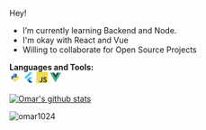 Hey!
- I’m currently learning Backend and Node.
- I'm okay with React and Vue
- Willing to collaborate for Open Source Projects



**Languages and Tools:**  
<code><img height="20" src="https://raw.githubusercontent.com/github/explore/80688e429a7d4ef2fca1e82350fe8e3517d3494d/topics/python/python.png"></code>
<code><img height="20" src="https://raw.githubusercontent.com/github/explore/80688e429a7d4ef2fca1e82350fe8e3517d3494d/topics/flutter/flutter.png"></code>
<code><img height="20" src="https://raw.githubusercontent.com/github/explore/80688e429a7d4ef2fca1e82350fe8e3517d3494d/topics/javascript/javascript.png"></code>
<code><img height="20" src="https://raw.githubusercontent.com/github/explore/80688e429a7d4ef2fca1e82350fe8e3517d3494d/topics/vue/vue.png"></code>

<a href="https://github.com/omar1024">
 <img align="center" src="https://github-readme-stats.vercel.app/api?username=omar1024&show_icons=true&theme=dark&line_height=27" alt="Omar's github stats"/>
</a>
<p align="left"> <img src="https://komarev.com/ghpvc/?username=omar1024&label=Views&color=blue&style=plastic" alt="omar1024" /> </p>
